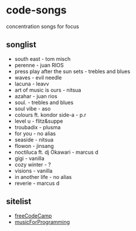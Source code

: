 # code-songs
concentration songs for focus

## songlist
* south east - tom misch
* perenne - juan RIOS
* press play after the sun sets - trebles and blues
* waves - evil needle
* lacuna - leavv
* art of music is ours - nitsua
* azahar -  juan rios
* soul. - trebles and blues
* soul vibe - aso
* colours ft. kondor side-a - p.r
* level u - flitz&suppe
* troubadix - plusma
* for you - no alias
* seaside - nitsua
* flowon - jinsang
* noctiluca ft. dj Okawari - marcus d
* gigi - vanilla
* cozy winter - ?
* visions - vanilla
* in another life - no alias
* reverie - marcus d

## sitelist
* [freeCodeCamp](https://www.youtube.com/watch?v=PQ22pgaXog4)
* [musicForProgramming](https://musicforprogramming.net)
